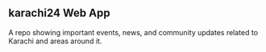 ## karachi24 Web App
A repo showing important events, news, and community updates related to Karachi and areas around it.


